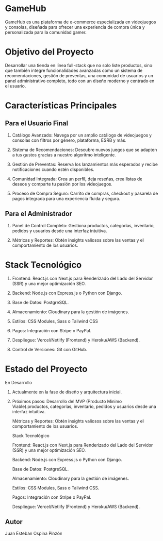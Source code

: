 
# GameHub

GameHub es una plataforma de e-commerce especializada en videojuegos y consolas, diseñada para ofrecer una experiencia de compra única y personalizada para la comunidad gamer.


# Objetivo del Proyecto

Desarrollar una tienda en línea full-stack que no solo liste productos, sino que también integre funcionalidades avanzadas como un sistema de recomendaciones, gestión de preventas, una comunidad de usuarios y un panel administrativo completo, todo con un diseño moderno y centrado en el usuario.


# Características Principales

## Para el Usuario Final

1. Catálogo Avanzado: Navega por un amplio catálogo de videojuegos y consolas con filtros por género, plataforma, ESRB y más.

2. Sistema de Recomendaciones: Descubre nuevos juegos que se adapten a tus gustos gracias a nuestro algoritmo inteligente.

3. Gestión de Preventas: Reserva los lanzamientos más esperados y recibe notificaciones cuando estén disponibles.

4. Comunidad Integrada: Crea un perfil, deja reseñas, crea listas de deseos y comparte tu pasión por los videojuegos.

5. Proceso de Compra Seguro: Carrito de compras, checkout y pasarela de pagos integrada para una experiencia fluida y segura.


## Para el Administrador

1. Panel de Control Completo: Gestiona productos, categorías, inventario, pedidos y usuarios desde una interfaz intuitiva.

2. Métricas y Reportes: Obtén insights valiosos sobre las ventas y el comportamiento de los usuarios.

# Stack Tecnológico

1. Frontend: React.js con Next.js para Renderizado del Lado del Servidor (SSR) y una mejor optimización SEO.

2. Backend: Node.js con Express.js o Python con Django.

3. Base de Datos: PostgreSQL.

4. Almacenamiento: Cloudinary para la gestión de imágenes.

5. Estilos: CSS Modules, Sass o Tailwind CSS

6. Pagos: Integración con Stripe o PayPal.

7. Despliegue: Vercel/Netlify (Frontend) y Heroku/AWS (Backend).

8. Control de Versiones: Git con GitHub.


# Estado del Proyecto

En Desarrollo

1. Actualmente en la fase de diseño y arquitectura inicial.

2. Próximos pasos: Desarrollo del MVP (Producto Mínimo Viable).productos, categorías, inventario, pedidos y usuarios desde una interfaz intuitiva.

    Métricas y Reportes: Obtén insights valiosos sobre las ventas y el comportamiento de los usuarios.

   Stack Tecnológico

    Frontend: React.js con Next.js para Renderizado del Lado del Servidor (SSR) y una mejor optimización SEO.

    Backend: Node.js con Express.js o Python con Django.

    Base de Datos: PostgreSQL.

    Almacenamiento: Cloudinary para la gestión de imágenes.

    Estilos: CSS Modules, Sass o Tailwind CSS.

    Pagos: Integración con Stripe o PayPal.

    Despliegue: Vercel/Netlify (Frontend) y Heroku/AWS (Backend).

## Autor
Juan Esteban Ospina Pinzón

